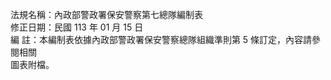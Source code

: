 法規名稱：內政部警政署保安警察第七總隊編制表  
修正日期：民國 113 年 01 月 15 日  
編 註：本編制表依據內政部警政署保安警察總隊組織準則第 5 條訂定，內容請參閱相關  
圖表附檔。  


